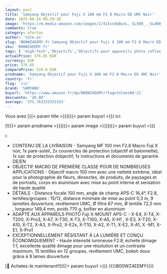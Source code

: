 ```yaml
---
layout: post
title: 'Samyang Objectif pour Fuji X 100 mm F2 8 Macro ED UMC Noir'
date: 2025-06-24 00:29:10
image: 'https://m.media-amazon.com/images/I/415vs9aBuxL._SL500_._SL400_.jpg'
comments: true
category: ofertas
author: 'tole.es'
slug: 'B00WZ4EEMY-fr Samyang Objectif pour Fuji X 100 mm F2 8 Macro ED UMC Noir'
sku: 'B00WZ4EEMY-fr'
tags: [ 'High-Tech','Objectifs','Objectifs pour appareils photo reflex et hybrides','Objectifs pour reflex','Photo et caméscopes','samyang','🇫🇷', ]
actualPrice: 376.65 EUR
currency: EUR
price: 376.65
comparePrice: 529.0 EUR
prodname: 'Samyang Objectif pour Fuji X 100 mm F2 8 Macro ED UMC Noir'
country: 'fr'
flag: '🇫🇷'
brand: 'SAMYANG'
buyurl: 'https://www.amazon.fr/dp/B00WZ4EEMY/?tag=tolees0d-21'
descuento: '28.80'
average: '375.763333333333'
---
```


Vous avez [{{< param title >}}]({{< param buyurl >}}) ici:

[![{{< param prodname >}}]({{< param image >}})]({{< param buyurl >}})

ℹ️:

- CONTENU DE LA LIVRAISON - Samyang MF 100 mm F2.8 Macro Fuji X noir, 1x pare-soleil, 2x couvercles de protection (objectif et baïonnette), 1x sac de protection dobjectif, 1x instructions et documents de garantie DE/EN
- OBJECTIF MACRO DE PREMIÈRE CLASSE POUR DE NOMBREUSES APPLICATIONS - Objectif macro 100 mm avec une netteté extrême, idéal pour la photographie de fleurs, dinsectes, de produits, de paysages et de portraits, corps en aluminium avec mise au point interne et sensation de haute qualité
- DÉTAILS - Distance focale 100 mm, angle de champ APS-C 16,4°, F2.8, lentilles/groupes : 15/12, distance minimale de mise au point 0,3 m, 9 lamelles douverture, revêtement UMC, Ø filtre 67 mm, Ø lentille 72,5 mm , longueur 149,4 mm, poids 770 g, boîtier en aluminium
- ADAPTÉ AUX APPAREILS PHOTO Fuji X-MOUNT APS-C - X-E4, X-T4, X-T200, X-Pro3, X-A7, X-T30, X-T3, X-T100, X-A5, X-H1 , X-E3, X-T20, X-A10, X-T2, X-A3, X-Pro2, X-E2s, X-T10, X-A2, X-T1, X-E2, X-A1, X -M1, X-E1, X-Pro1
- EXCEPTIONNELLEMENT RÉSISTANT À LA LUMIÈRE ET CONÇU ÉCONOMIQUEMENT - Haute intensité lumineuse F2.8, échelle dimage 1:1, excellente qualité dimage pour une résolution et un contraste maximum, 15 lentilles en 12 groupes, revêtement UMC, bokeh doux grâce à 9 lames douverture

[🛒 Achetez-le maintenant!!]({{< param buyurl >}})
{{<world>}}B00WZ4EEMY{{</world>}}
